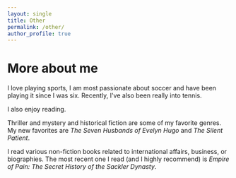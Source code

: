 ```yaml
---
layout: single
title: Other
permalink: /other/
author_profile: true
---
```


# More about me

I love playing sports, I am most passionate about soccer and have been playing it since I was six.
Recently, I've also been really into tennis.

I also enjoy reading.

Thriller and mystery and historical fiction are some of my favorite genres.
My new favorites are *The Seven Husbands of Evelyn Hugo* and *The Silent Patient*.

I read various non-fiction books related to international affairs, business, or biographies.
The most recent one I read (and I highly recommend) is *Empire of Pain: The Secret History of the Sackler Dynasty*.
